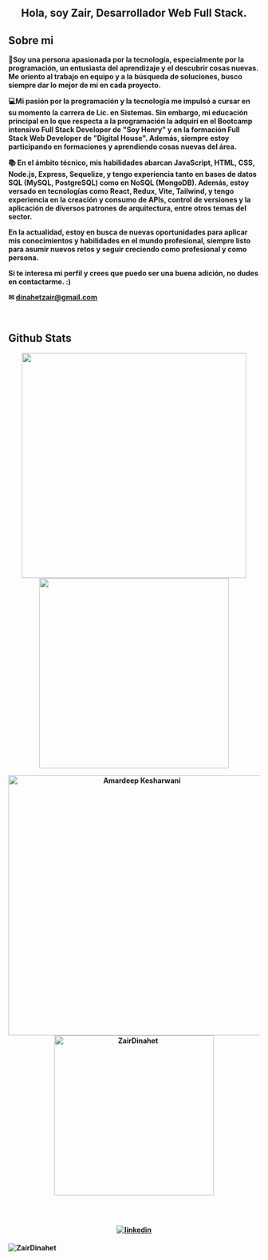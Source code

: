## <b><div align="center">Hola, soy Zair, Desarrollador Web Full Stack.</div> <b>
  

## <b>Sobre mi <b> 

🔭Soy una persona apasionada por la tecnología, especialmente por la programación, un entusiasta del aprendizaje y el descubrir cosas nuevas. Me oriento al trabajo en equipo y a la búsqueda de soluciones, busco siempre dar lo mejor de mí en cada proyecto. 

💻Mi pasión por la programación y la tecnología me impulsó a cursar en su momento la carrera de Lic. en Sistemas. Sin embargo, mi educación principal en lo que respecta a la programación la adquirí en el Bootcamp intensivo Full Stack Developer de "Soy Henry" y en la formación Full Stack Web Developer de "Digital House". Además, siempre estoy participando en formaciones y aprendiendo cosas nuevas del área.

📚 En el ámbito técnico, mis habilidades abarcan JavaScript, HTML, CSS, Node.js, Express, Sequelize, y tengo experiencia tanto en bases de datos SQL (MySQL, PostgreSQL) como en NoSQL (MongoDB). Además, estoy versado en tecnologías como React, Redux, Vite, Tailwind, y tengo experiencia en la creación y consumo de APIs, control de versiones y la aplicación de diversos patrones de arquitectura, entre otros temas del sector.

En la actualidad, estoy en busca de nuevas oportunidades para aplicar mis conocimientos y habilidades en el mundo profesional, siempre listo para asumir nuevos retos y seguir creciendo como profesional y como persona.

Si te interesa mi perfil y crees que puedo ser una buena adición, no dudes en contactarme. :)

✉ dinahetzair@gmail.com

<br />

## <b>Github Stats</b>


<p align="center">
<a href="https://github.com/ZairDinahet/">
  <img align="center" src="https://github-readme-stats.vercel.app/api?username=ZairDinahet&include_all_commits=true&count_private=true&show_icons=true&line_height=20&&theme=dark&hide_border=true&icon_color=2234AE" width="450"/>
</a>
 
<a href="https://github.com/ZairDinahet">
  <img align="center" src="https://github-readme-streak-stats.herokuapp.com/?user=ZairDinahet&theme=dark&hide_border=true" width="380"/>
</a>
</p>


<p align="center">
    <a href="https://github.com/ZairDinahet"><img src="https://github-profile-summary-cards.vercel.app/api/cards/profile-details?username=ZairDinahet&theme=dark&hide_border=true"  width="520" alt="Amardeep Kesharwani"/></a>
<a href="https://github.com/ZairDinahet"><img src="https://github-readme-stats.vercel.app/api/top-langs?username=ZairDinahet&show_icons=true&locale=en&layout=compact&theme=dark&hide_border=true" width="320"  alt="ZairDinahet"/></a>
</p>

<br/>


## 
<div align="center">

<a href="https://linkedin.com/in/zair-dinahet-993507224/" target="_blank">
<img src=https://img.shields.io/badge/linkedin-%231E77B5.svg?&style=for-the-badge&logo=linkedin&logoColor=white alt=linkedin style="margin-bottom: 5px;" />
</a>  
</div>  

<p align="left"> <img src="https://komarev.com/ghpvc/?username=ZairDinahet&label=Profile%20views&color=25253e&style=flat" alt="ZairDinahet" /> </p>


